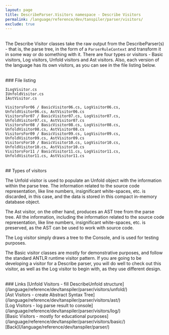 ```yaml
---
layout: page
title: DescribeParser.Visitors namespace - Describe Visitors
permalink: /language/reference/dev/tanspiler/parser/visitors/
exclude: true
---
```

<br>The Describe Visitor classes take the raw output from the DescribeParser(s) - that is, the parse tree, in the form of a `ParserRuleContext` and transform it in some way or do something with it. There are four types or visitors - Basic visitors, Log visitors, Unfold visitors and Ast visitors. Also, each version of the language has its own visitors, as you can see in the file listing below. 


<br>
### File listing

```
ILogVisitor.cs
IUnfoldVisitor.cs
IAstVisitor.cs

VisitorsFor06 / BasicVisitor06.cs, LogVisitor06.cs, UnfoldVisitor06.cs, AstVisitor06.cs
VisitorsFor07 / BasicVisitor07.cs, LogVisitor07.cs, UnfoldVisitor07.cs, AstVisitor07.cs
VisitorsFor08 / BasicVisitor08.cs, LogVisitor08.cs, UnfoldVisitor08.cs, AstVisitor08.cs
VisitorsFor09 / BasicVisitor09.cs, LogVisitor09.cs, UnfoldVisitor09.cs, AstVisitor09.cs
VisitorsFor10 / BasicVisitor10.cs, LogVisitor10.cs, UnfoldVisitor10.cs, AstVisitor10.cs
VisitorsFor11 / BasicVisitor11.cs, LogVisitor11.cs, UnfoldVisitor11.cs, AstVisitor11.cs
```

<br>
## Types of visitors

The Unfold visitor is used to populate an Unfold object with the information within the parse tree. The information related to the source code representation, like line numbers, insignificant white-spaces, etc. is discarded, in this case, and the data is stored in this compact in-memory database object.

The Ast visitor, on the other hand, produces an AST tree from the parse tree. All the information, including the information related to the source code representation, like line numbers, insignificant white-spaces, etc. is preserved, as the AST can be used to work with source code.

The Log visitor simply draws a tree to the Console, and is used for testing purposes.

The Basic visitor classes are mostly for demonstrative purposes, and follow the standard ANTLR runtime visitor pattern. If you are going to be developing a visitor for a Describe parser, you will do well to check out this visitor, as well as the Log visitor to begin with, as they use different design.


<br>
### Links
[Unfold Visitors - fill DescribeUnfold structure](/language/reference/dev/tanspiler/parser/visitors/unfold/)<br>
[Ast Visitors - create Abstract Syntax Tree](/language/reference/dev/tanspiler/parser/visitors/ast/)<br>
[Log Visitors - log parse result to console](/language/reference/dev/tanspiler/parser/visitors/log/)<br>
[Basic Visitors - mostly for educational purposes](/language/reference/dev/tanspiler/parser/visitors/basic/)<br>
[Back](/language/reference/dev/tanspiler/parser/)